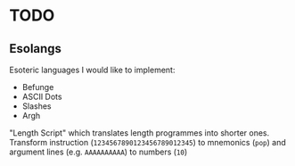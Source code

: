 # TODO

## Esolangs
Esoteric languages I would like to implement:
- Befunge
- ASCII Dots
- Slashes
- Argh

"Length Script" which translates length programmes into shorter ones. Transform instruction (`1234567890123456789012345`) to mnemonics (`pop`) and argument lines (e.g. `AAAAAAAAAA`) to numbers (`10`)